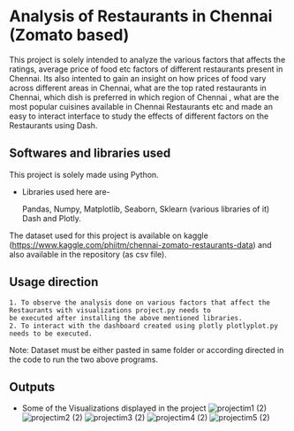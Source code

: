 # Analysis of Restaurants in Chennai (Zomato based)

This project is solely intended to analyze the various factors that affects the ratings,
average price of food etc factors of different restaurants present in Chennai.
Its also intented to gain an insight on how prices of food vary across different areas in Chennai, what are 
the top rated restaurants in Chennai, which dish is preferred in which region of 
Chennai , what are the most popular cuisines available in Chennai Restaurants 
etc and made an easy to interact interface to study the effects of different factors on the Restaurants using Dash.


## Softwares and libraries used
This project is solely made using Python.
 
 * Libraries used here are-
   
   Pandas, Numpy, Matplotlib, Seaborn, Sklearn (various libraries of it)
   Dash and Plotly.

The dataset used for this project is available on kaggle (https://www.kaggle.com/phiitm/chennai-zomato-restaurants-data)
and also available in the repository (as csv file).
  
## Usage direction
    1. To observe the analysis done on various factors that affect the Restaurants with visualizations project.py needs to
    be executed after installing the above mentioned libraries.
    2. To interact with the dashboard created using plotly plotlyplot.py needs to be executed.
   Note: Dataset must be either pasted in same folder or according directed in the code to run the two above programs.


  
## Outputs
* Some of the Visualizations displayed in the project
     ![projectim1 (2)](https://user-images.githubusercontent.com/62378826/126688419-099d2225-05d6-49ba-955d-7a5e1b1397fd.jpg)
     ![projectim2 (2)](https://user-images.githubusercontent.com/62378826/126688433-0d988c18-bdd9-4598-a490-4c2c7e848672.jpg)
     ![projectim3 (2)](https://user-images.githubusercontent.com/62378826/126688439-9ee8da77-51ff-4898-898e-549e85a3493b.jpg)
     ![projectim4 (2)](https://user-images.githubusercontent.com/62378826/126688451-8b22a3ee-a5bf-45eb-a795-7f0a17d69fe4.jpg)
     ![projectim5 (2)](https://user-images.githubusercontent.com/62378826/126688460-80f5ec59-45b6-4b44-a691-915d88d835ca.jpg)
     
